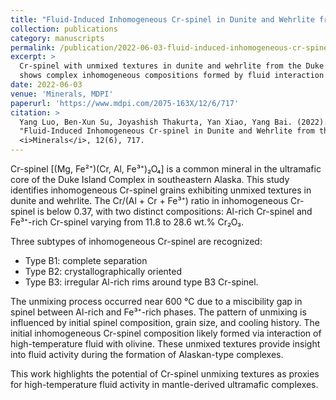 ```yaml
---
title: "Fluid-Induced Inhomogeneous Cr-spinel in Dunite and Wehrlite from the Duke Island Complex, Southeastern Alaska"
collection: publications
category: manuscripts
permalink: /publication/2022-06-03-fluid-induced-inhomogeneous-cr-spinel
excerpt: >
  Cr-spinel with unmixed textures in dunite and wehrlite from the Duke Island Complex
  shows complex inhomogeneous compositions formed by fluid interaction and unmixing processes.
date: 2022-06-03
venue: 'Minerals, MDPI'
paperurl: 'https://www.mdpi.com/2075-163X/12/6/717'
citation: >
  Yang Luo, Ben-Xun Su, Joyashish Thakurta, Yan Xiao, Yang Bai. (2022).
  "Fluid-Induced Inhomogeneous Cr-spinel in Dunite and Wehrlite from the Duke Island Complex, Southeastern Alaska."
  <i>Minerals</i>, 12(6), 717.
---
```

Cr-spinel [(Mg, Fe²⁺)(Cr, Al, Fe³⁺)₂O₄] is a common mineral in the ultramafic core of the Duke Island Complex in southeastern Alaska. This study identifies inhomogeneous Cr-spinel grains exhibiting unmixed textures in dunite and wehrlite. The Cr/(Al + Cr + Fe³⁺) ratio in inhomogeneous Cr-spinel is below 0.37, with two distinct compositions: Al-rich Cr-spinel and Fe³⁺-rich Cr-spinel varying from 11.8 to 28.6 wt.% Cr₂O₃.

Three subtypes of inhomogeneous Cr-spinel are recognized: 
- Type B1: complete separation 
- Type B2: crystallographically oriented 
- Type B3: irregular Al-rich rims around type B3 Cr-spinel.

The unmixing process occurred near 600 °C due to a miscibility gap in spinel between Al-rich and Fe³⁺-rich phases. The pattern of unmixing is influenced by initial spinel composition, grain size, and cooling history. The initial inhomogeneous Cr-spinel composition likely formed via interaction of high-temperature fluid with olivine. These unmixed textures provide insight into fluid activity during the formation of Alaskan-type complexes.

This work highlights the potential of Cr-spinel unmixing textures as proxies for high-temperature fluid activity in mantle-derived ultramafic complexes.

